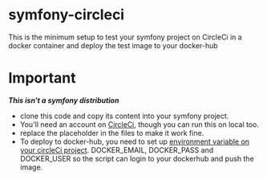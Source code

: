 # symfony-circleci
This is the minimum setup to test your symfony project on CircleCi in a docker container and deploy the test image to your docker-hub

# Important

***This isn't a symfony distribution***

- clone this code and copy its content into your symfony project.
- You'll need an account on [CircleCi](https://circleci.com/), though you can run this on local too.
- replace the placeholder in the files to make it work fine.
- To deploy to docker-hub, you need to set up [environment variable on your circleCi project](https://circleci.com/docs/1.0/docker/). DOCKER_EMAIL, DOCKER_PASS and DOCKER_USER so the script can login to your dockerhub and push the image. 

